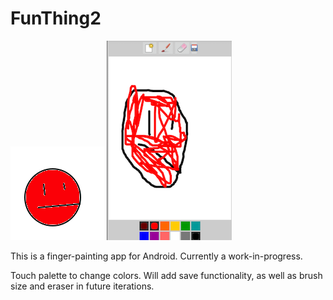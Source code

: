 # FunThing2
![alt text](https://github.com/yokuba/FunThing2/blob/master/imgs/fun_thing.png)
![alt text](https://github.com/yokuba/FunThing2/blob/master/imgs/screen_shot2.png)

This is a finger-painting app for Android. Currently a work-in-progress.



Touch palette to change colors. Will add save functionality, as well as brush size and eraser in future iterations.


